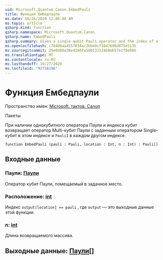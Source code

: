 ```yaml
---
uid: Microsoft.Quantum.Canon.EmbedPauli
title: Функция Ембедпаули
ms.date: 10/26/2020 12:00:00 AM
ms.topic: article
qsharp.kind: function
qsharp.namespace: Microsoft.Quantum.Canon
qsharp.name: EmbedPauli
qsharp.summary: Given a single-qubit Pauli operator and the index of a qubit, returns a multi-qubit Pauli operator with the given single-qubit operator at that index and `PauliI` at every other index.
ms.openlocfilehash: c78406aa4557834ac2bb40cf1847696d075e5135
ms.sourcegitcommit: 29e0d88a30e4166fa580132124b0eb57e1f0e986
ms.translationtype: MT
ms.contentlocale: ru-RU
ms.lasthandoff: 10/27/2020
ms.locfileid: "92716196"
---
```

# <a name="embedpauli-function"></a>Функция Ембедпаули

Пространство имен: [Microsoft. тактов. Canon](xref:Microsoft.Quantum.Canon)

Пакеты [](https://nuget.org/packages/)


При наличии однокубитного оператора Паули и индекса кубит возвращает оператор Multi-кубит Паули с заданным оператором Single-кубит в этом индексе и `PauliI` в каждом другом индексе.

```qsharp
function EmbedPauli (pauli : Pauli, location : Int, n : Int) : Pauli[]
```


## <a name="input"></a>Входные данные

### <a name="pauli--pauli"></a>Паули: [Паули](xref:microsoft.quantum.lang-ref.pauli)

Оператор кубит Паули, помещаемый в заданное место.


### <a name="location--int"></a>Расположение: [int](xref:microsoft.quantum.lang-ref.int)

Индекс `output[location] == pauli` , где `output` — это выходные данные этой функции.


### <a name="n--int"></a>n: [int](xref:microsoft.quantum.lang-ref.int)

Длина возвращаемого массива.



## <a name="output--pauli"></a>Выходные данные: [Паули](xref:microsoft.quantum.lang-ref.pauli)[]

